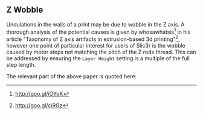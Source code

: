 Z Wobble
---------

Undulations in the walls of a print may be due to wobble in the Z axis.
A thorough analysis of the potential causes is given by whosawhatsis[^1]
in his article "Taxonomy of Z axis artifacts in extrusion-based 3d
printing"[^2], however one point of particular interest for users of
Slic3r is the wobble caused by motor steps not matching the pitch of the
Z rods thread. This can be addressed by ensuring the `Layer Height`
setting is a multiple of the full step length.

The relevant part of the above paper is quoted here:

[^1]: <http://goo.gl/iOYoK>

[^2]: <http://goo.gl/ci9Gz>
